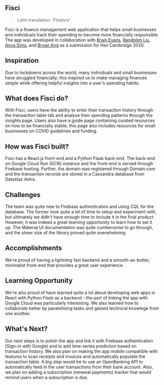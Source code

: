 ## Fisci

> Latin translation: '_Finance_'

Fisci is a finance management web application that helps small businesses and individuals track their spending to become more financially responsible. The app was developed in collaboration with [Brain Evans](https://github.com/mrbrianevans), [Randolph Liu](https://github.com/RandolphLiu), [Anya Sims](https://github.com/aas89), and [Bryan Ang](https://github.com/bryangwj) as a submission for Hex Cambridge 2020.

## Inspiration
Due to lockdowns across the world, many individuals and small businesses
        have struggled financially; this inspired us to make managing finances
        simple while offering helpful insights into a user's spending habits.

## What does Fisci do?
With Fisci, users have the ability to enter their transaction history
        through the transaction table tab and analyse their spending patterns
        through the insights page. Users also have a guide page containing
        curated resources on how to be financially stable; this page also
        includes resources for small businesses on COVID guidelines and funding.

## How was Fisci built?
Fisci has a React.js front-end and a Python Flask back-end. The back-end
        on Google Cloud Run (GCR) instance and the front-end is served through
        Firebase hosting. Further, the domain was registered through Domain.com
        and the transaction records are stored in a Cassandra database from
        Datastax Astra.

## Challenges
The team was quite new to Firebase authentication and using CQL for the
        database. The former took quite a lot of time to setup and experiment
        with, but ultimately we didn't have enough time to include it in the
        final product. However, it was indeed a great learning opportunity to
        learn how to set it up. The Material UI documentation was quite
        cumbersome to go through, and the sheer size of the library proved quite
        overwhelming

## Accomplishments
We're proud of having a lightning fast backend and a smooth-as-butter,
        minimalist front-end that provides a great user experience.

## Learning Opportunity
 We're also proud of have learned quite a lot about developing web apps
        in React with Python Flask as a backend - the part of linking the app
        with Google Cloud was particularly interesting. We also learned how to
        collaborate better by paralellising tasks and gained technical knowlege
        from one another.

## What's Next?
Our next steps is to polish the app and link it with Firebase
        authentication (Sign-in with Google) and to add time-series prediction
        based on transaction history. We also plan on making the app mobile
        compatible with features to scan receipts and invoices and automatically
        populate the transaction table. A big step would be to use an
        OpenBanking API to automatically feed in the user transactions from
        their bank account. Also, we plan on adding a subscription (renewal
        payments) tracker that would remind users when a subscription is due.
